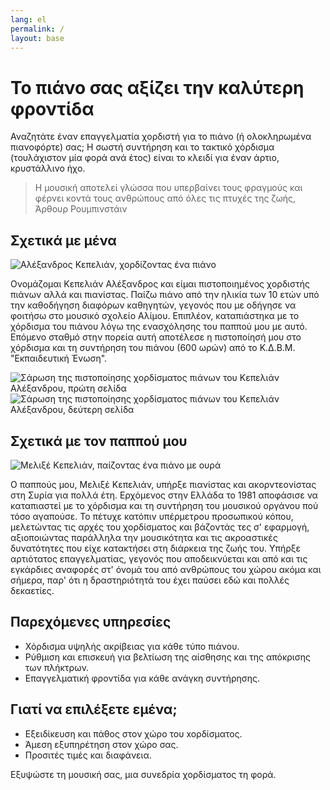 ```yaml
---
lang: el
permalink: /
layout: base
---
```


# Το πιάνο σας αξίζει την καλύτερη φροντίδα

Αναζητάτε έναν επαγγελματία χορδιστή για το πιάνο (ή ολοκληρωμένα πιανοφόρτε) σας; Η σωστή συντήρηση και το τακτικό χόρδισμα (τουλάχιστον μία φορά ανά έτος) είναι το κλειδί για έναν άρτιο, κρυστάλλινο ήχο.

> Η μουσική αποτελεί γλώσσα που υπερβαίνει τους φραγμούς και φέρνει κοντά τους ανθρώπους από όλες τις πτυχές της ζωής,        Άρθουρ Ρουμπινστάιν

## Σχετικά με μένα

![Αλέξανδρος Κεπελιάν, χορδίζοντας ένα πιάνο](/assets/images/alex.jpg)

Ονομάζομαι Κεπελιάν Αλέξανδρος και είμαι πιστοποιημένος χορδιστής πιάνων αλλά και πιανίστας. Παίζω πιάνο από την ηλικία των 10 ετών υπό την
καθοδήγηση διαφόρων καθηγητών, γεγονός που με οδήγησε να φοιτήσω στο μουσικό σχολείο Αλίμου. Επιπλέον, καταπιάστηκα με το χόρδισμα του πιάνου λόγω της ενασχόλησης του παππού μου
με αυτό. Επόμενο σταθμό στην πορεία αυτή αποτέλεσε η πιστοποίησή μου στο χόρδισμα και τη συντήρηση του πιάνου (600 ωρών) από το Κ.Δ.Β.Μ. "Εκπαιδευτική Ένωση".

![Σάρωση της πιστοποίησης χορδίσματος πιάνων του Κεπελιάν Αλέξανδρου, πρώτη σελίδα](/assets/images/cert1.jpg)
![Σάρωση της πιστοποίησης χορδίσματος πιάνων του Κεπελιάν Αλέξανδρου, δεύτερη σελίδα](/assets/images/cert2.jpg) 

## Σχετικά με τον παππού μου

![Μελιξέ Κεπελιάν, παίζοντας ένα πιάνο με ουρά](/assets/images/melik.jpg)

Ο παππούς μου, Μελιξέ Κεπελιάν, υπήρξε πιανίστας και ακορντεονίστας στη Συρία για πολλά έτη. Ερχόμενος στην Ελλάδα το 1981 αποφάσισε να καταπιαστεί με 
το χόρδισμα και τη συντήρηση του μουσικού οργάνου πού τόσο αγαπούσε. Το πέτυχε κατόπιν υπέρμετρου προσωπικού κόπου, μελετώντας τις αρχές του χορδίσματος και βάζοντάς τες σ' εφαρμογή,
αξιοποιώντας παράλληλα την μουσικότητα και τις ακροαστικές δυνατότητες που είχε κατακτήσει στη διάρκεια της ζωής του. Υπήρξε αρτιότατος επαγγελματίας, γεγονός που αποδεικνύεται
και από και τις εγκάρδιες αναφορές στ' όνομά του από ανθρώπους του χώρου ακόμα και σήμερα, παρ' ότι η δραστηριότητά του έχει παύσει εδώ και πολλές δεκαετίες. 

## Παρεχόμενες υπηρεσίες

* Χόρδισμα υψηλής ακρίβειας για κάθε τύπο πιάνου.
* Ρύθμιση και επισκευή για βελτίωση της αίσθησης και της απόκρισης των πλήκτρων.
* Επαγγελματική φροντίδα για κάθε ανάγκη συντήρησης.

## Γιατί να επιλέξετε εμένα;

* Εξειδίκευση και πάθος στον χώρο του xoρδίσματος.
* Άμεση εξυπηρέτηση στον χώρο σας.
* Προσιτές τιμές και διαφάνεια.

Εξυψώστε τη μουσική σας, μια συνεδρία χορδίσματος τη φορά.
